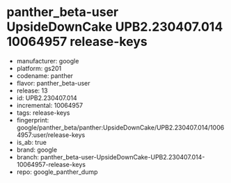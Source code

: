 # panther_beta-user UpsideDownCake UPB2.230407.014 10064957 release-keys
- manufacturer: google
- platform: gs201
- codename: panther
- flavor: panther_beta-user
- release: 13
- id: UPB2.230407.014
- incremental: 10064957
- tags: release-keys
- fingerprint: google/panther_beta/panther:UpsideDownCake/UPB2.230407.014/10064957:user/release-keys
- is_ab: true
- brand: google
- branch: panther_beta-user-UpsideDownCake-UPB2.230407.014-10064957-release-keys
- repo: google_panther_dump
